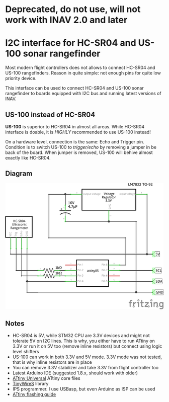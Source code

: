 # Deprecated, do not use, will not work with INAV 2.0 and later

# I2C interface for HC-SR04 and US-100 sonar rangefinder

Most modern flight controllers does not allows to connect HC-SR04 and US-100 rangefinders. Reason in quite simple: not enough pins for quite low priority device. 

This interface can be used to connect HC-SR04 and US-100 sonar rangefinder to boards equipped with I2C bus and running latest versions of INAV. 

## US-100 instead of HC-SR04

**US-100** is superior to HC-SR04 in almost all areas. While HC-SR04 interface is doable, it is _HIGHLY_ recommended to use US-100 instead! 

On a hardware level, connection is the same: Echo and Trigger pin. Condition is to switch US-100 to _trigger/echo_ by removing a jumper in be back of the board. When jumper is removed, US-100 will behive almost exactly like HC-SR04.  

## Diagram

![Diagram](diagram.png)

## Notes

* HC-SR04 is 5V, while STM32 CPU are 3.3V devices and might not tolerate 5V on I2C lines. This is why, you either have to run ATtiny on 3.3V or run it on 5V too (remove inline resistors) but connect using logic level shifters
* US-100 can work in both 3.3V and 5V mode. 3.3V mode was not tested, that is why inline resistors are in place
* You can remove 3.3V stabilizer and take 3.3V from flight controller too
* Latest Arduino IDE (suggested 1.8.x, should work with older)
* [ATtiny Universal](https://github.com/SpenceKonde/ATTinyCore) ATtiny core files
* [TinyWireS](https://github.com/rambo/TinyWire/tree/master/TinyWireS) library
* IPS programmer. I use USBasp, but even Arduino as ISP can be used
* [ATtiny flashing guide](https://quadmeup.com/programming-attiny85-and-attiny45-with-arduino-ide/)
